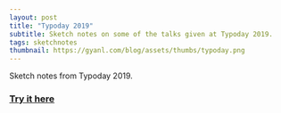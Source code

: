 ```yaml
---
layout: post
title: "Typoday 2019"
subtitle: Sketch notes on some of the talks given at Typoday 2019.
tags: sketchnotes
thumbnail: https://gyanl.com/blog/assets/thumbs/typoday.png
---
```


Sketch notes from Typoday 2019.

### [Try it here](https://gyanl.com/notes-from-typoday/)
